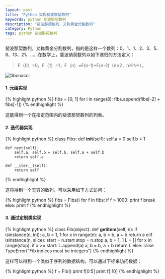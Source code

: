 ```yaml
---
layout: post
title: "Python 实现斐波那契数列"
keywords: python 斐波那契数列
description: "斐波那契数列，又称黄金分割数列"
category: Python
tags: python 斐波那契数列
---
```


斐波那契数列，又称黄金分割数列，指的是这样一个数列：0、1、1、2、3、5、8、13、21、……在数学上，斐波纳契数列以如下递归的方法定义：

> F（0）=0，F（1）=1，F（n）=F(n-1)+F(n-2)（n≥2，n∈N*）。

![fibonacci](http://ww4.sinaimg.cn/mw690/c3c88275gw1f3rqlz6b76j20ma0dtaei.jpg)

#### 1. 元组实现

{% highlight python %}
fibs = [0, 1]
for i in range(8):
    fibs.append(fibs[-2] + fibs[-1])
{% endhighlight %}

这能得到一个在指定范围内的斐波那契数列的列表。

#### 2. 迭代器实现

{% highlight python %}
class Fibs:
    def __init__(self):
        self.a = 0
        self.b = 1

    def next(self):
        self.a, self.b = self.b, self.a + self.b
        return self.a

    def __iter__(self):
        return self
{% endhighlight %}

这将得到一个无穷的数列，可以采用如下方式访问：

{% highlight python %}
fibs = Fibs()
for f in fibs:
    if f > 1000:
        print f
        break
    else:
        print f
{% endhighlight %}

#### 3. 通过定制类实现

{% highlight python %}
class Fib(object):
    def __getitem__(self, n):
        if isinstance(n, int):
            a, b = 1, 1
            for x in range(n):
                a, b = b, a + b
            return a
        elif isinstance(n, slice):
            start = n.start
            stop = n.stop
            a, b = 1, 1
            L = []
            for x in range(stop):
                if x >= start:
                    L.append(a)
                a, b = b, a + b
            return L
        else:
            raise TypeError("Fib indices must be integers")
{% endhighlight %}

这样可以得到一个类似于序列的数据结构，可以通过下标来访问数据：

{% highlight python %}
f = Fib()
print f[0:5]
print f[:10]
{% endhighlight %}
